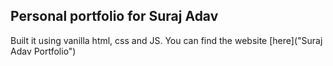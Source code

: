 ## Personal portfolio for Suraj Adav

Built it using vanilla html, css and JS.
You can find the website [here]("Suraj Adav Portfolio")
